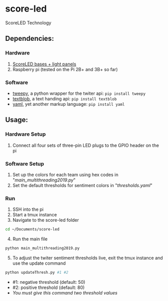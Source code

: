 # score-led
ScoreLED Technology

## Dependencies:
### Hardware
1. [ScoreLED bases + light panels](https://clarkteeple.weebly.com/lightboxes)
2. Raspberry pi (tested on the Pi 2B+ and 3B+ so far)

### Software
- [tweepy](https://www.tweepy.org/), a python wrapper for the twiter api: `pip install tweepy`
- [textblob](https://textblob.readthedocs.io/en/dev/), a text handing api: `pip install textblob`
- [yaml](https://yaml.org/), yet another markup language: `pip install yaml`

## Usage:
### Hardware Setup
1. Connect all four sets of three-pin LED plugs to the GPIO header on the pi

### Software Setup
1. Set up the colors for each team using hex codes in "_main_multithreading2019.py_"
2. Set the default thresholds for sentiment colors in "_thresholds.yaml_"

### Run
1. SSH into the pi
2. Start a tmux instance
3. Navigate to the score-led folder
```bash
cd ~/Documents/score-led
```
4. Run the main file
```bash
python main_multithreading2019.py
```
5. To adjust the twiter sentiment thresholds live, exit the tmux instance and use the update command
```bash
python updateThresh.py #1 #2
```
  - #1: negative threshold (default: 50)
  - #2: positive threshold (default: 80)
  - _You must give this command two threshold values_
